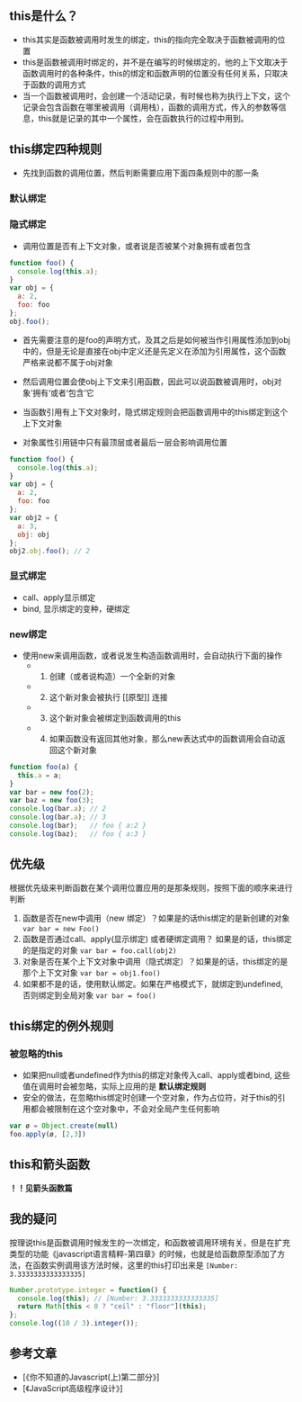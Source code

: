 ## this是什么？
- this其实是函数被调用时发生的绑定，this的指向完全取决于函数被调用的位置
- this是函数被调用时绑定的，并不是在编写的时候绑定的，他的上下文取决于函数调用时的各种条件，this的绑定和函数声明的位置没有任何关系，只取决于函数的调用方式
- 当一个函数被调用时，会创建一个活动记录，有时候也称为执行上下文，这个记录会包含函数在哪里被调用（调用栈），函数的调用方式，传入的参数等信息，this就是记录的其中一个属性，会在函数执行的过程中用到。


## this绑定四种规则

- 先找到函数的调用位置，然后判断需要应用下面四条规则中的那一条

### 默认绑定

### 隐式绑定

- 调用位置是否有上下文对象，或者说是否被某个对象拥有或者包含

```javascript
function foo() {
  console.log(this.a);
}
var obj = {
  a: 2,
  foo: foo
};
obj.foo();
```

- 首先需要注意的是foo的声明方式，及其之后是如何被当作引用属性添加到obj中的，但是无论是直接在obj中定义还是先定义在添加为引用属性，这个函数严格来说都不属于obj对象
- 然后调用位置会使obj上下文来引用函数，因此可以说函数被调用时，obj对象’拥有‘或者‘包含’它
- 当函数引用有上下文对象时，隐式绑定规则会把函数调用中的this绑定到这个上下文对象

- 对象属性引用链中只有最顶层或者最后一层会影响调用位置

```javascript
function foo() {
  console.log(this.a);
}
var obj = {
  a: 2,
  foo: foo
};
var obj2 = {
  a: 3,
  obj: obj
};
obj2.obj.foo(); // 2
```

### 显式绑定
- call、apply显示绑定
- bind, 显示绑定的变种，硬绑定

### new绑定
- 使用new来调用函数，或者说发生构造函数调用时，会自动执行下面的操作
  - 1. 创建（或者说构造）一个全新的对象
  - 2. 这个新对象会被执行 [[原型]] 连接
  - 3. 这个新对象会被绑定到函数调用的this
  - 4. 如果函数没有返回其他对象，那么new表达式中的函数调用会自动返回这个新对象

```javascript
function foo(a) {
  this.a = a;
}
var bar = new foo(2);
var baz = new foo(3);
console.log(bar.a); // 2
console.log(bar.a); // 3
console.log(bar);   // foo { a:2 }
console.log(baz);   // foo { a:3 }
```

## 优先级
根据优先级来判断函数在某个调用位置应用的是那条规则，按照下面的顺序来进行判断

1. 函数是否在new中调用（new 绑定）？如果是的话this绑定的是新创建的对象 `var bar = new Foo()`
2. 函数是否通过call、apply(显示绑定) 或者硬绑定调用？ 如果是的话，this绑定的是指定的对象 `var bar = foo.call(obj2)`
3. 对象是否在某个上下文对象中调用（隐式绑定）？如果是的话，this绑定的是那个上下文对象 `var bar = obj1.foo()`
4. 如果都不是的话，使用默认绑定。如果在严格模式下，就绑定到undefined, 否则绑定到全局对象 `var bar = foo()`

## this绑定的例外规则

### 被忽略的this
- 如果把null或者undefined作为this的绑定对象传入call、apply或者bind, 这些值在调用时会被忽略，实际上应用的是 **默认绑定规则**
- 安全的做法，在忽略this绑定时创建一个空对象，作为占位符，对于this的引用都会被限制在这个空对象中，不会对全局产生任何影响

```javascript
var ø = Object.create(null)
foo.apply(ø, [2,3]) 
```


## this和箭头函数

**！！见箭头函数篇**












## 我的疑问

按理说this是函数调用时候发生的一次绑定，和函数被调用环境有关，但是在扩充类型的功能《javascript语言精粹-第四章》的时候，也就是给函数原型添加了方法，在函数实例调用该方法时候，这里的this打印出来是 `[Number: 3.3333333333333335]`

```javascript
Number.prototype.integer = function() {
  console.log(this); // [Number: 3.3333333333333335]
  return Math[this < 0 ? "ceil" : "floor"](this);
};
console.log((10 / 3).integer());
```


## 参考文章

- [《你不知道的Javascript(上)第二部分》]
- [《JavaScript高级程序设计》]